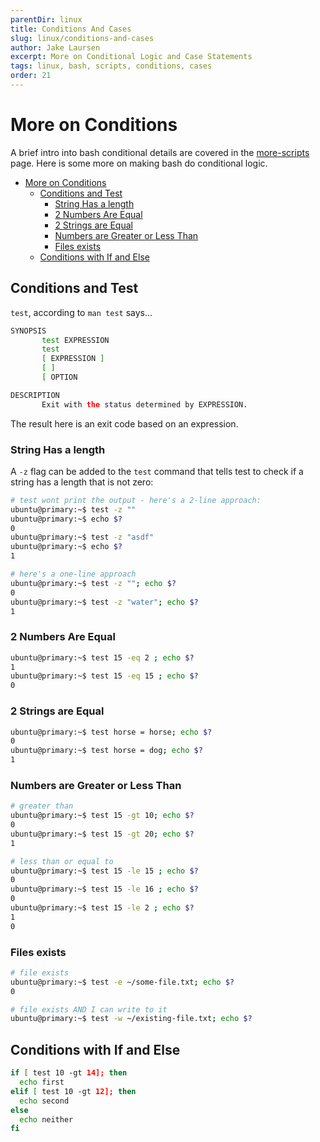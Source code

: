 ```yaml
---
parentDir: linux
title: Conditions And Cases
slug: linux/conditions-and-cases
author: Jake Laursen
excerpt: More on Conditional Logic and Case Statements
tags: linux, bash, scripts, conditions, cases
order: 21
---
```


# More on Conditions
A brief intro into bash conditional details are covered in the [more-scripts](/more-scripts) page. Here is some more on making bash do conditional logic.    

- [More on Conditions](#more-on-conditions)
  - [Conditions and Test](#conditions-and-test)
    - [String Has a length](#string-has-a-length)
    - [2 Numbers Are Equal](#2-numbers-are-equal)
    - [2 Strings are Equal](#2-strings-are-equal)
    - [Numbers are Greater or Less Than](#numbers-are-greater-or-less-than)
    - [Files exists](#files-exists)
  - [Conditions with If and Else](#conditions-with-if-and-else)

## Conditions and Test
`test`, according to `man test` says...
```bash
SYNOPSIS
       test EXPRESSION
       test
       [ EXPRESSION ]
       [ ]
       [ OPTION

DESCRIPTION
       Exit with the status determined by EXPRESSION.
```
The result here is an exit code based on an expression.

### String Has a length
A `-z` flag can be added to the `test` command that tells test to check if a string has a length that is not zero:
```bash
# test wont print the output - here's a 2-line approach:
ubuntu@primary:~$ test -z ""
ubuntu@primary:~$ echo $?
0
ubuntu@primary:~$ test -z "asdf"
ubuntu@primary:~$ echo $?
1

# here's a one-line approach
ubuntu@primary:~$ test -z ""; echo $?
0
ubuntu@primary:~$ test -z "water"; echo $?
1
```

### 2 Numbers Are Equal
```bash
ubuntu@primary:~$ test 15 -eq 2 ; echo $?
1
ubuntu@primary:~$ test 15 -eq 15 ; echo $?
0
```

### 2 Strings are Equal
```bash
ubuntu@primary:~$ test horse = horse; echo $?
0
ubuntu@primary:~$ test horse = dog; echo $?
1
```

### Numbers are Greater or Less Than
```bash
# greater than
ubuntu@primary:~$ test 15 -gt 10; echo $?
0
ubuntu@primary:~$ test 15 -gt 20; echo $?
1

# less than or equal to
ubuntu@primary:~$ test 15 -le 15 ; echo $?
0
ubuntu@primary:~$ test 15 -le 16 ; echo $?
0
ubuntu@primary:~$ test 15 -le 2 ; echo $?
1
0
```

### Files exists
```bash
# file exists
ubuntu@primary:~$ test -e ~/some-file.txt; echo $?
0

# file exists AND I can write to it
ubuntu@primary:~$ test -w ~/existing-file.txt; echo $?
```

## Conditions with If and Else
```bash
if [ test 10 -gt 14]; then
  echo first
elif [ test 10 -gt 12]; then
  echo second
else 
  echo neither
fi
```